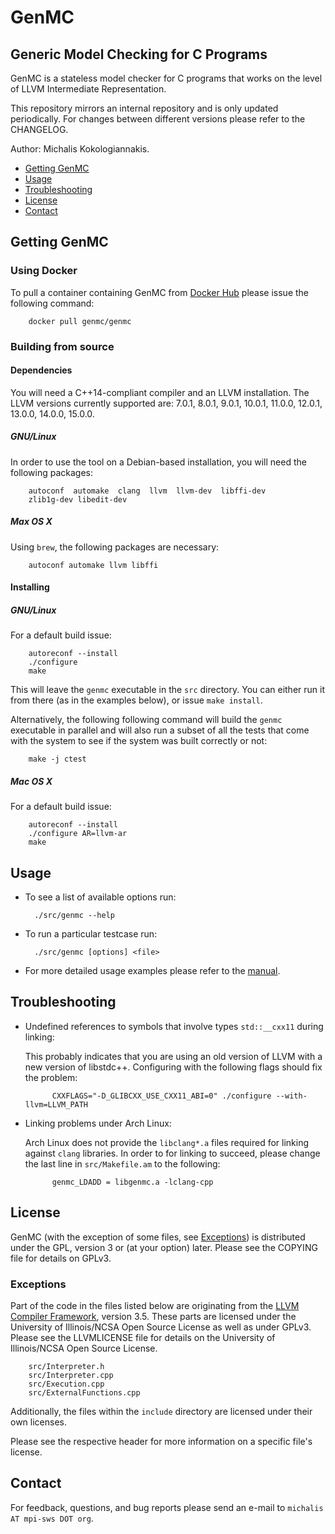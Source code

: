 GenMC
=====
Generic Model Checking for C Programs
-------------------------------------

GenMC is a stateless model checker for C programs that works on the
level of LLVM Intermediate Representation.

This repository mirrors an internal repository and is only updated periodically.
For changes between different versions please refer to the CHANGELOG.

Author: Michalis Kokologiannakis.

* [Getting GenMC](#getting-genmc)
* [Usage](#usage)
* [Troubleshooting](#troubleshooting)
* [License](#license)
* [Contact](#contact)

<a name="getting-genmc">Getting GenMC</a>
-----------------------------------------

### Using Docker

To pull a container containing GenMC from [Docker Hub](https://hub.docker.com)
please issue the following command:

		docker pull genmc/genmc

### Building from source

#### Dependencies

You will need a C++14-compliant compiler and an LLVM installation.
The LLVM versions currently supported are:
7.0.1, 8.0.1, 9.0.1, 10.0.1, 11.0.0, 12.0.1, 13.0.0, 14.0.0, 15.0.0.

##### GNU/Linux

In order to use the tool on a Debian-based installation, you will need the
following packages:

		autoconf  automake  clang  llvm  llvm-dev  libffi-dev
		zlib1g-dev libedit-dev

##### Max OS X

Using `brew`, the following packages are necessary:

		autoconf automake llvm libffi

#### Installing

##### GNU/Linux

For a default build issue:

		autoreconf --install
		./configure
		make

This will leave the `genmc` executable in the `src` directory.
You can either run it from there (as in the examples below), or issue
`make install`.

Alternatively, the following following command will build the `genmc`
executable in parallel and will also run a subset of all the tests
that come with the system to see if the system was built correctly or
not:

		make -j ctest

##### Mac OS X

For a default build issue:

		autoreconf --install
		./configure AR=llvm-ar
		make

<a name="usage">Usage</a>
-------------------------

* To see a list of available options run:

		./src/genmc --help

* To run a particular testcase run:

		./src/genmc [options] <file>

* For more detailed usage examples please refer to the [manual](doc/manual.pdf).


<a name="troubleshooting">Troubleshooting</a>
---------------------------------------------

* Undefined references to symbols that involve types `std::__cxx11` during linking:

	This probably indicates that you are using an old version of LLVM with a new
	version of libstdc++. Configuring with the following flags should fix the problem:

			CXXFLAGS="-D_GLIBCXX_USE_CXX11_ABI=0" ./configure --with-llvm=LLVM_PATH

* Linking problems under Arch Linux:

    Arch Linux does not provide the `libclang*.a` files required for linking
	against `clang` libraries. In order to for linking to succeed, please
	change the last line in `src/Makefile.am` to the following:

			genmc_LDADD = libgenmc.a -lclang-cpp


<a name="license">License</a>
-----------------------------

GenMC (with the exception of some files, see [Exceptions](#exceptions))
is distributed under the GPL, version 3 or (at your option) later.
Please see the COPYING file for details on GPLv3.

### <a name="exceptions">Exceptions</a>

Part of the code in the files listed below are originating from
the [LLVM Compiler Framework](https://llvm.org), version 3.5.
These parts are licensed under the University of Illinois/NCSA
Open Source License as well as under GPLv3. Please see the LLVMLICENSE
file for details on the University of Illinois/NCSA Open Source License.

		src/Interpreter.h
		src/Interpreter.cpp
		src/Execution.cpp
		src/ExternalFunctions.cpp

Additionally, the files within the `include` directory are licensed
under their own licenses.

Please see the respective header for more information on a specific
file's license.


<a name="contact">Contact</a>
------------------------

For feedback, questions, and bug reports please send an e-mail to
`michalis AT mpi-sws DOT org`.

